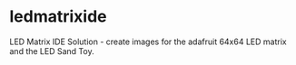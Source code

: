 # ledmatrixide
LED Matrix IDE Solution - create images for the adafruit 64x64 LED matrix and the LED Sand Toy.
